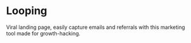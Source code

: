# Looping

Viral landing page, easily capture emails and referrals with this
marketing tool made for growth-hacking.

